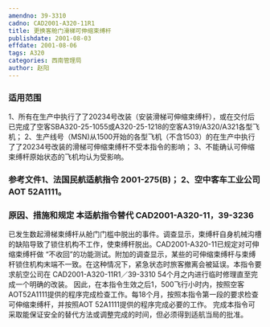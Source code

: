 ```yaml
---
amendno: 39-3310
cadno: CAD2001-A320-11R1
title: 更换客舱门滑梯可伸缩束缚杆
publishdate: 2001-08-03
effdate: 2001-08-06
tags: A320
categories: 西南管理局
author: 赵阳
---
```


### 适用范围 
1、所有在生产中执行了了20234号改装（安装滑梯可伸缩束缚杆），或在交付后已完成了空客SBA320-25-1055或A320-25-1218的空客A319/A320/A321各型飞机；
2、生产线号（MSN)从1500开始的各型飞机（不含1503）的在生产中执行了了20234号改装的滑梯可伸缩束缚杆不受本指令的影响；     3、不能确认可伸缩束缚杆原始状态的飞机均认为受影响。

<!--more-->
### 参考文件1、法国民航适航指令 2001-275(B)； 2、空中客车工业公司 AOT 52A1111。

### 原因、措施和规定 本适航指令替代 CAD2001-A320-11，39-3236
已发生数起滑梯束缚杆从舱门门槛中脱出的事件。调查显示，束缚杆自身机械沟槽的缺陷导致了锁住机构不工作，使束缚杆脱出。CAD2001-A320-11已规定对可伸缩束缚杆做 “不收回”的功能测试。附加的调查显示，某些的可伸缩束缚杆与束缚杆锁住机构末端不一致。在这种情况下，紧急状态时旅客撤离会被延误。本指令要求航空公司在
  CAD2001-A320-11R1／39-3310
54个月之内进行临时修理直至完成一个明确的改装。 
因此，在本指令生效之后1，500飞行小时内，按照空客AOT52A1111提供的程序完成检查工作。每18个月，按照本指令第一段的要求检查可伸缩束缚杆，并按照AOT 52A1111提供的程序完成必要的工作。 
完成本指令可采取能保证安全的替代方法或调整完成的时间，但必须得到适航当局的批准。

